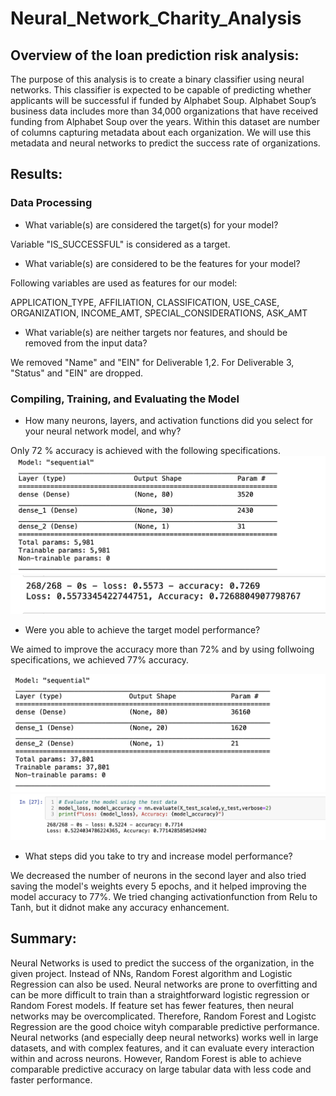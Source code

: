 # Neural_Network_Charity_Analysis

## Overview of the loan prediction risk analysis:

The purpose of this analysis is to create a binary classifier using neural networks. This classifier is expected to be capable of predicting whether applicants will be successful if funded by Alphabet Soup. Alphabet Soup’s business data includes more than 34,000 organizations that have received funding from Alphabet Soup over the years. Within this dataset are number of columns capturing metadata about each organization. We will use this metadata and neural networks to predict the success rate of organizations. 
## Results:
### Data Processing
* What variable(s) are considered the target(s) for your model?

Variable "IS_SUCCESSFUL" is considered as a target.
* What variable(s) are considered to be the features for your model?

Following variables are used as features for our model:

APPLICATION_TYPE,   AFFILIATION,   CLASSIFICATION,   USE_CASE, ORGANIZATION, INCOME_AMT, SPECIAL_CONSIDERATIONS, ASK_AMT           

* What variable(s) are neither targets nor features, and should be removed from the input data?

We removed "Name" and "EIN" for Deliverable 1,2. For Deliverable 3, "Status" and "EIN" are dropped.
### Compiling, Training, and Evaluating the Model
* How many neurons, layers, and activation functions did you select for your neural network model, and why?

Only 72 % accuracy is achieved with the following specifications.
![Model](https://github.com/FatimaJHussain/Neural_Network_Charity_Analysis/blob/main/model.png)
![Result](https://github.com/FatimaJHussain/Neural_Network_Charity_Analysis/blob/main/result.png)


* Were you able to achieve the target model performance?

We aimed to improve the accuracy more than 72% and by using follwoing specifications, we achieved 77% accuracy.

![Model-Optimization](https://github.com/FatimaJHussain/Neural_Network_Charity_Analysis/blob/main/optimization-model.png)
![Optimization-Results](https://github.com/FatimaJHussain/Neural_Network_Charity_Analysis/blob/main/optimization-results.png)

* What steps did you take to try and increase model performance?

We decreased the number of neurons in the second layer and also tried saving the model's weights every 5 epochs, and it helped improving the model accuracy to 77%.
We tried changing activationfunction from Relu to Tanh, but it didnot make any accuracy enhancement.


## Summary:

Neural Networks is used to predict the success of the organization, in the given project. Instead of NNs, Random Forest algorithm and Logistic Regression can also be used. 
Neural networks are prone to overfitting and can be more difficult to train than a straightforward logistic regression or Random Forest models. If feature set has fewer features, then neural networks may be overcomplicated. Therefore, Random Forest and Logistc Regression are the good choice wityh comparable predictive performance. Neural networks (and especially deep neural networks) works well in large datasets, and with complex features, and it can evaluate every interaction within and across neurons. However, Random Forest is able to achieve comparable predictive accuracy on large tabular data with less code and faster performance.

